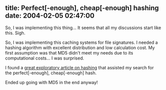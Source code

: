 title: Perfect[-enough], cheap[-enough] hashing
date: 2004-02-05 02:47:00
---

So, I was implementing this thing...  It seems that all my discussions start like this. Sigh.

<p>So, I was implementing this caching systems for file signatures.  I needed a hashing algorithm with excellent distribution and low calculation cost.  My first assumption was that MD5 didn't meet my needs due to its computational costs...  I was surprised.</p>

<p>I found a <a href="http://www.cs.duke.edu/~anderson/hashing/">great exploratory article on hashing</a> that assisted my search for the perfect[-enough], cheap[-enough] hash.</p>

<p>Ended up going with MD5 in the end anyway!</p>
